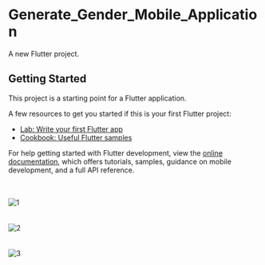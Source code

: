 # Generate_Gender_Mobile_Application

A new Flutter project.

## Getting Started

This project is a starting point for a Flutter application.

A few resources to get you started if this is your first Flutter project:

- [Lab: Write your first Flutter app](https://docs.flutter.dev/get-started/codelab)
- [Cookbook: Useful Flutter samples](https://docs.flutter.dev/cookbook)

For help getting started with Flutter development, view the
[online documentation](https://docs.flutter.dev/), which offers tutorials,
samples, guidance on mobile development, and a full API reference.
<br>
<br>
<br>

![1](https://github.com/Chamodya23/Generate_Gender_Mobile_Application/assets/87930614/f2dcde03-f90a-45c2-bd09-cde11213d5f7)
<br>
<br>
<br>
![2](https://github.com/Chamodya23/Generate_Gender_Mobile_Application/assets/87930614/515349b3-6bb4-40be-809b-c7bfeb114c9f)
<br>
<br>
<br>
![3](https://github.com/Chamodya23/Generate_Gender_Mobile_Application/assets/87930614/76749930-aeee-4a9a-a221-63e38f74d1ac)

